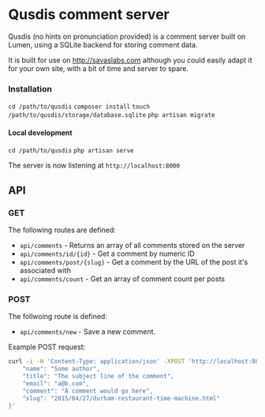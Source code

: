 # Qusdis comment server

Qusdis (no hints on pronunciation provided) is a comment server built on Lumen, using a SQLite backend for storing comment data.

It is built for use on http://savaslabs.com although you could easily adapt it for your own site, with a bit of time and server to spare.

### Installation

`cd /path/to/qusdis`
`composer install`
`touch /path/to/qusdis/storage/database.sqlite`
`php artisan migrate`

#### Local development

`cd /path/to/qusdis`
`php artisan serve`

The server is now listening at `http://localhost:8000`

## API

### GET

The following routes are defined:

- `api/comments` - Returns an array of all comments stored on the server
- `api/comments/id/{id}` - Get a comment by numeric ID
- `api/comments/post/{slug}` - Get a comment by the URL of the post it's associated with
- `api/comments/count` - Get an array of comment count per posts

### POST

The follwoing route is defined:

- `api/comments/new` - Save a new comment.

Example POST request:

``` bash
curl -i -H 'Content-Type: application/json' -XPOST 'http://localhost:8000/api/comments/new' -d '{
    "name": "Some author",
    "title": "The subject line of the comment",
    "email": "a@b.com",
    "comment": "A comment would go here",
    "slug": "2015/04/27/durham-restaurant-time-machine.html"
}' 
```
